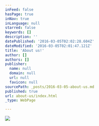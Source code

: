 ```yaml
---
inFeed: false
hasPage: true
inNav: true
inLanguage: null
starred: false
keywords: []
description: ''
datePublished: '2016-03-05T02:02:28.604Z'
dateModified: '2016-03-05T02:01:47.121Z'
title: 'About us!'
author: []
authors: []
publisher:
  name: null
  domain: null
  url: null
  favicon: null
sourcePath: _posts/2016-03-05-about-us.md
published: true
url: about-us/index.html
_type: WebPage

---
```

![](https://the-grid-user-content.s3-us-west-2.amazonaws.com/ef4b6e73-d149-4d07-9660-aaab528061a6.jpg)